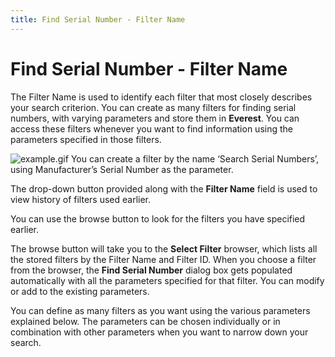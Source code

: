 ```yaml
---
title: Find Serial Number - Filter Name
---
```


# Find Serial Number - Filter Name


The Filter Name is used to identify each filter that most closely describes  your search criterion. You can create as many filters for finding serial  numbers, with varying parameters and store them in **Everest**.  You can access these filters whenever you want to find information using  the parameters specified in those filters.


![example.gif]({{site.wm_baseurl}}/img/example.gif) You  can create a filter by the name ‘Search Serial Numbers’, using Manufacturer’s  Serial Number as the parameter.


The drop-down button provided along with the **Filter 
 Name** field is used to view history of filters used earlier.


You can use the browse button to look for the filters you have specified  earlier.


The browse button will take you to the **Select 
 Filter** browser, which lists all the stored filters by the Filter  Name and Filter ID. When you choose a filter from the browser, the **Find Serial Number** dialog box gets populated  automatically with all the parameters specified for that filter. You can  modify or add to the existing parameters.


You can define as many filters as you want using the various parameters  explained below. The parameters can be chosen individually or in combination  with other parameters when you want to narrow down your search.
